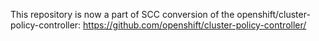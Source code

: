 This repository is now a part of SCC conversion of the openshift/cluster-policy-controller: https://github.com/openshift/cluster-policy-controller/
